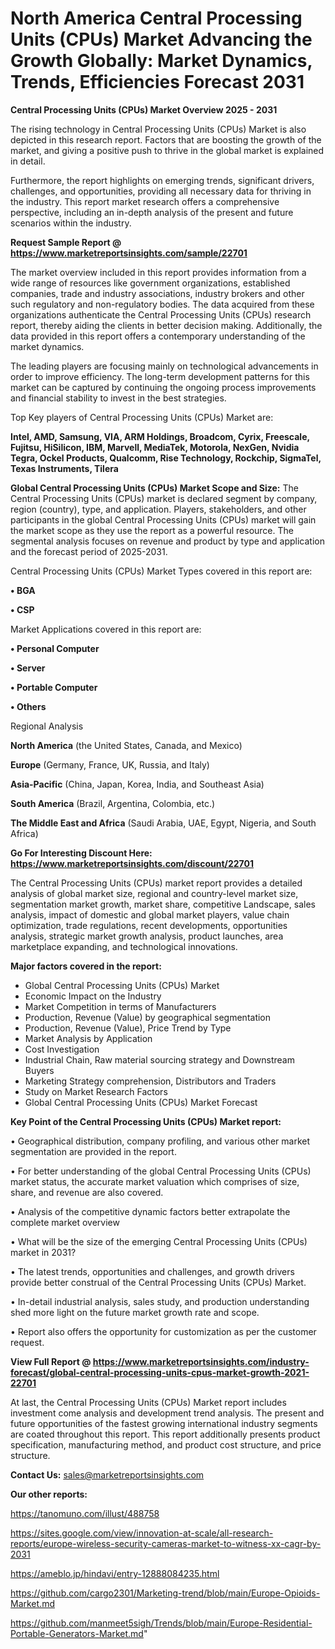 # North America Central Processing Units (CPUs) Market Advancing the Growth Globally: Market Dynamics, Trends, Efficiencies Forecast 2031

<Strong> Central Processing Units (CPUs) Market Overview 2025 - 2031</strong>

The rising technology in Central Processing Units (CPUs) Market is also depicted in this research report. Factors that are boosting the growth of the market, and giving a positive push to thrive in the global market is explained in detail.

Furthermore, the report highlights on emerging trends, significant drivers, challenges, and opportunities, providing all necessary data for thriving in the industry. This report market research offers a comprehensive perspective, including an in-depth analysis of the present and future scenarios within the industry.

<strong>Request Sample Report @ <a href=https://www.marketreportsinsights.com/sample/22701>https://www.marketreportsinsights.com/sample/22701</a></strong>

The market overview included in this report provides information from a wide range of resources like government organizations, established companies, trade and industry associations, industry brokers and other such regulatory and non-regulatory bodies. The data acquired from these organizations authenticate the Central Processing Units (CPUs) research report, thereby aiding the clients in better decision making. Additionally, the data provided in this report offers a contemporary understanding of the market dynamics.

The leading players are focusing mainly on technological advancements in order to improve efficiency. The long-term development patterns for this market can be captured by continuing the ongoing process improvements and financial stability to invest in the best strategies.

Top Key players of Central Processing Units (CPUs) Market are:

<strong>Intel, AMD, Samsung, VIA, ARM Holdings, Broadcom, Cyrix, Freescale, Fujitsu, HiSilicon, IBM, Marvell, MediaTek, Motorola, NexGen, Nvidia Tegra, Ockel Products, Qualcomm, Rise Technology, Rockchip, SigmaTel, Texas Instruments, Tilera</strong>

<strong><b>Global Central Processing Units (CPUs) Market Scope and Size:</b></strong>
The Central Processing Units (CPUs) market is declared segment by company, region (country), type, and application. Players, stakeholders, and other participants in the global Central Processing Units (CPUs) market will gain the market scope as they use the report as a powerful resource. The segmental analysis focuses on revenue and product by type and application and the forecast period of 2025-2031.

Central Processing Units (CPUs) Market Types covered in this report are:

<strong>• BGA

• CSP</strong>

Market Applications covered in this report are:

<strong>• Personal Computer

• Server

• Portable Computer

• Others</strong> 

Regional Analysis

<strong>North America</strong> (the United States, Canada, and Mexico)

<strong>Europe</strong> (Germany, France, UK, Russia, and Italy)

<strong>Asia-Pacific</strong> (China, Japan, Korea, India, and Southeast Asia)

<strong>South America</strong> (Brazil, Argentina, Colombia, etc.)

<strong>The Middle East and Africa</strong> (Saudi Arabia, UAE, Egypt, Nigeria, and South Africa)

<strong>Go For Interesting Discount Here: <a href=https://www.marketreportsinsights.com/discount/22701>https://www.marketreportsinsights.com/discount/22701</a></strong>

The Central Processing Units (CPUs) market report provides a detailed analysis of global market size, regional and country-level market size, segmentation market growth, market share, competitive Landscape, sales analysis, impact of domestic and global market players, value chain optimization, trade regulations, recent developments, opportunities analysis, strategic market growth analysis, product launches, area marketplace expanding, and technological innovations.

<strong><b>Major factors covered in the report:</b></strong>
<ul>
  <li>Global Central Processing Units (CPUs) Market </li>
  <li>Economic Impact on the Industry</li>
  <li>Market Competition in terms of Manufacturers</li>
  <li>Production, Revenue (Value) by geographical segmentation</li>
  <li>Production, Revenue (Value), Price Trend by Type</li>
  <li>Market Analysis by Application</li>
  <li>Cost Investigation</li>
  <li>Industrial Chain, Raw material sourcing strategy and Downstream Buyers</li>
  <li>Marketing Strategy comprehension, Distributors and Traders</li>
  <li>Study on Market Research Factors</li>
  <li>Global Central Processing Units (CPUs) Market Forecast</li>
</ul>

<strong><b>Key Point of the Central Processing Units (CPUs) Market report:</b></strong>

• Geographical distribution, company profiling, and various other market segmentation are provided in the report.

• For better understanding of the global Central Processing Units (CPUs) market status, the accurate market valuation which comprises of size, share, and revenue are also covered.

• Analysis of the competitive dynamic factors better extrapolate the complete market overview

• What will be the size of the emerging Central Processing Units (CPUs) market in 2031?

• The latest trends, opportunities and challenges, and growth drivers provide better construal of the Central Processing Units (CPUs) Market.

• In-detail industrial analysis, sales study, and production understanding shed more light on the future market growth rate and scope.

• Report also offers the opportunity for customization as per the customer request.

<strong><b>View Full Report @ <a href=https://www.marketreportsinsights.com/industry-forecast/global-central-processing-units-cpus-market-growth-2021-22701>https://www.marketreportsinsights.com/industry-forecast/global-central-processing-units-cpus-market-growth-2021-22701</a></b></strong>


At last, the Central Processing Units (CPUs) Market report includes investment come analysis and development trend analysis. The present and future opportunities of the fastest growing international industry segments are coated throughout this report. This report additionally presents product specification, manufacturing method, and product cost structure, and price structure.

<strong>Contact Us:</strong>
sales@marketreportsinsights.com

<strong>Our other reports:</strong>

<a href=https://tanomuno.com/illust/488758>https://tanomuno.com/illust/488758</a>

<a href=https://sites.google.com/view/innovation-at-scale/all-research-reports/europe-wireless-security-cameras-market-to-witness-xx-cagr-by-2031>https://sites.google.com/view/innovation-at-scale/all-research-reports/europe-wireless-security-cameras-market-to-witness-xx-cagr-by-2031</a>

<a href=https://ameblo.jp/hindavi/entry-12888084235.html>https://ameblo.jp/hindavi/entry-12888084235.html</a>

<a href=https://github.com/cargo2301/Marketing-trend/blob/main/Europe-Opioids-Market.md>https://github.com/cargo2301/Marketing-trend/blob/main/Europe-Opioids-Market.md</a>

<a href=https://github.com/manmeet5sigh/Trends/blob/main/Europe-Residential-Portable-Generators-Market.md>https://github.com/manmeet5sigh/Trends/blob/main/Europe-Residential-Portable-Generators-Market.md</a>"

